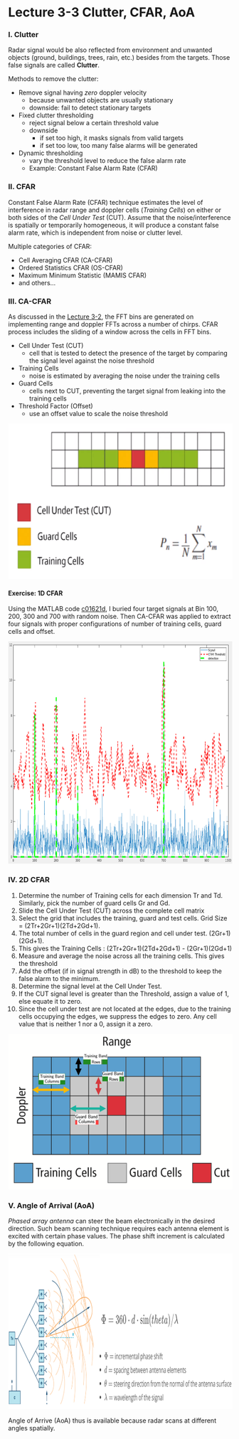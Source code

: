 # Lecture 3-3 Clutter, CFAR, AoA

### I. Clutter

Radar signal would be also reflected from environment and unwanted objects (ground, buildings, trees, rain, etc.) besides from the targets. Those false signals are called **Clutter**.

Methods to remove the clutter:
- Remove signal having *zero* doppler velocity
    * because unwanted objects are usually stationary
    * downside: fail to detect stationary targets
- Fixed clutter thresholding
    * reject signal below a certain threshold value
    * downside
        + if set too high, it masks signals from valid targets
        + if set too low, too many false alarms will be generated
- Dynamic thresholding
    * vary the threshold level to reduce the false alarm rate
    * Example: Constant False Alarm Rate (CFAR)

### II. CFAR

Constant False Alarm Rate (CFAR) technique estimates the level of interference in radar range and doppler cells (*Training Cells*) on either or both sides of the *Cell Under Test* (CUT). Assume that the noise/interference is spatially or temporarily homogeneous, it will produce a constant false alarm rate, which is independent from noise or clutter level.

Multiple categories of CFAR:
- Cell Averaging CFAR (CA-CFAR)
- Ordered Statistics CFAR (OS-CFAR)
- Maximum Minimum Statistic (MAMIS CFAR)
- and others...

### III. CA-CFAR

As discussed in the [Lecture 3-2](./lec3-2-range-doppler-estimation.md), the FFT bins are generated on implementing range and doppler FFTs across a number of chirps. CFAR process includes the sliding of a window across the cells in FFT bins.

- Cell Under Test (CUT)
    * cell that is tested to detect the presence of the target by comparing the signal level against the noise threshold
- Training Cells
    * noise is estimated by averaging the noise under the training cells
- Guard Cells
    * cells next to CUT, preventing the target signal from leaking into the training cells
- Threshold Factor (Offset)
    * use an offset value to scale the noise threshold

<img src="media/ca-cfar.png" width="700" height="350" />

#### Exercise: 1D CFAR

Using the MATLAB code [c01621d](https://github.com/fanweng/Udacity-Sensor-Fusion-Nanodegree/commit/c01621d97646961b15de47536271ed53ed3eae15), I buried four target signals at Bin 100, 200, 300 and 700 with random noise. Then CA-CFAR was applied to extract four signals with proper configurations of number of training cells, guard cells and offset.

<img src="media/cfar-1d-result.png" width="700" height="500" />

### IV. 2D CFAR

1. Determine the number of Training cells for each dimension Tr and Td. Similarly, pick the number of guard cells Gr and Gd.
2. Slide the Cell Under Test (CUT) across the complete cell matrix
3. Select the grid that includes the training, guard and test cells. Grid Size = (2Tr+2Gr+1)(2Td+2Gd+1).
4. The total number of cells in the guard region and cell under test. (2Gr+1)(2Gd+1).
5. This gives the Training Cells : (2Tr+2Gr+1)(2Td+2Gd+1) - (2Gr+1)(2Gd+1)
6. Measure and average the noise across all the training cells. This gives the threshold
7. Add the offset (if in signal strength in dB) to the threshold to keep the false alarm to the minimum.
8. Determine the signal level at the Cell Under Test.
9. If the CUT signal level is greater than the Threshold, assign a value of 1, else equate it to zero.
10. Since the cell under test are not located at the edges, due to the training cells occupying the edges, we suppress the edges to zero. Any cell value that is neither 1 nor a 0, assign it a zero.

<img src="media/cfar-2d.png" width="600" height="350" />

### V. Angle of Arrival (AoA)

*Phased array antenna* can steer the beam electronically in the desired direction. Such beam scanning technique requires each antenna element is excited with certain phase values. The phase shift increment is calculated by the following equation.

<img src="media/aoa-antenna.png" width="900" height="350" />

Angle of Arrive (AoA) thus is available because radar scans at different angles spatially.